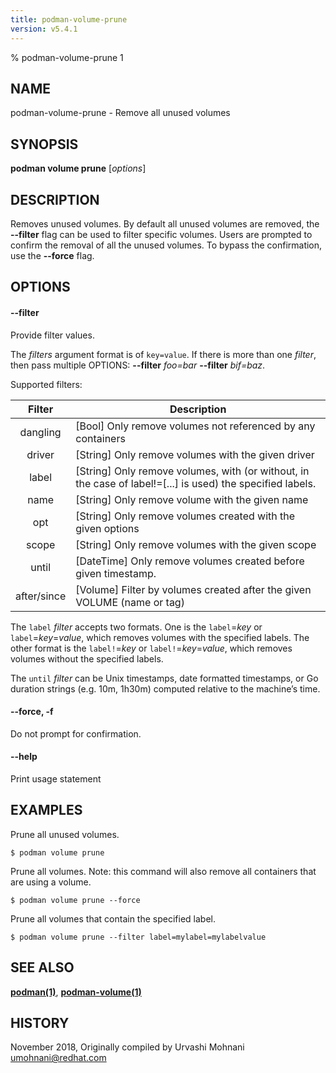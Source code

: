 ```yaml
---
title: podman-volume-prune
version: v5.4.1
---
```


% podman-volume-prune 1

## NAME
podman\-volume\-prune - Remove all unused volumes

## SYNOPSIS
**podman volume prune** [*options*]

## DESCRIPTION

Removes unused volumes. By default all unused volumes are removed, the **--filter** flag can
be used to filter specific volumes. Users are prompted to confirm the removal of all the
unused volumes. To bypass the confirmation, use the **--force** flag.


## OPTIONS

#### **--filter**

Provide filter values.

The *filters* argument format is of `key=value`. If there is more than one *filter*, then pass multiple OPTIONS: **--filter** *foo=bar* **--filter** *bif=baz*.

Supported filters:

| Filter      | Description                                                                                                |
|:-----------:|------------------------------------------------------------------------------------------------------------|
| dangling    | [Bool] Only remove volumes not referenced by any containers                                                |
| driver      | [String] Only remove volumes with the given driver                                                         |
| label       | [String] Only remove volumes, with (or without, in the case of label!=[...] is used) the specified labels. |
| name        | [String] Only remove volume with the given name                                                            |
| opt         | [String] Only remove volumes created with the given options                                                |
| scope       | [String] Only remove volumes with the given scope                                                          |
| until       | [DateTime] Only remove volumes created before given timestamp.                                             |
| after/since | [Volume] Filter by volumes created after the given VOLUME (name or tag)                                    |

The `label` *filter* accepts two formats. One is the `label`=*key* or `label`=*key*=*value*, which removes volumes with the specified labels. The other format is the `label!`=*key* or `label!`=*key*=*value*, which removes volumes without the specified labels.

The `until` *filter* can be Unix timestamps, date formatted timestamps, or Go duration strings (e.g. 10m, 1h30m) computed relative to the machine’s time.

#### **--force**, **-f**

Do not prompt for confirmation.

#### **--help**

Print usage statement


## EXAMPLES


Prune all unused volumes.
```
$ podman volume prune
```

Prune all volumes. Note: this command will also remove all containers that are using a volume.
```
$ podman volume prune --force
```

Prune all volumes that contain the specified label.
```
$ podman volume prune --filter label=mylabel=mylabelvalue
```

## SEE ALSO
**[podman(1)](podman.1.md)**, **[podman-volume(1)](podman-volume.1.md)**

## HISTORY
November 2018, Originally compiled by Urvashi Mohnani <umohnani@redhat.com>
